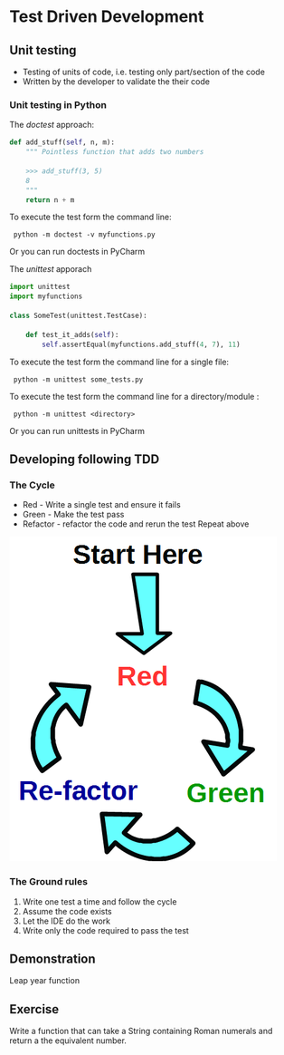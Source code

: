 # Test Driven Development
## Unit testing
- Testing of units of code, i.e. testing only part/section of the code
- Written by the developer to validate the their code


### Unit testing in Python
The _doctest_ approach:
```python
def add_stuff(self, n, m):
    """ Pointless function that adds two numbers
    
    >>> add_stuff(3, 5)
    8
    """
    return n + m

```

To execute the test form the command line:
```
 python -m doctest -v myfunctions.py
```
Or you can run doctests in PyCharm

The _unittest_ apporach
```python
import unittest
import myfunctions

class SomeTest(unittest.TestCase):

    def test_it_adds(self):
        self.assertEqual(myfunctions.add_stuff(4, 7), 11)

```

To execute the test form the command line for a single file:
``` 
 python -m unittest some_tests.py
```

To execute the test form the command line for a directory/module :
``` 
 python -m unittest <directory>
```


Or you can run unittests in PyCharm


## Developing following TDD

### The Cycle
- Red - Write a single test and ensure it fails
- Green - Make the test pass
- Refactor - refactor the code and rerun the test
Repeat above 

![alt text](TDD.gif "The Test Driven Development cycle")

### The Ground rules
1. Write one test a time and follow the cycle
2. Assume the code exists
3. Let the IDE do the work
4. Write only the code required to pass the test

## Demonstration
Leap year function

## Exercise
Write a function that can take a String containing Roman numerals and return a the equivalent number. 